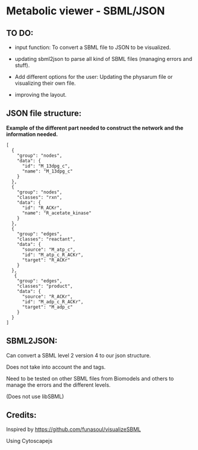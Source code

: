 # Metabolic viewer - SBML/JSON

## TO DO:

* input function: To convert a SBML file to JSON to be visualized.

* updating sbml2json to parse all kind of SBML files (managing errors and stuff).

* Add different options for the user: Updating the physarum file or visualizing their own file.

* improving the layout.

## JSON file structure:

**Example of the different part needed to construct the network and the information needed.**

```
[
  {
    "group": "nodes", 
    "data": {
      "id": "M_13dpg_c", 
      "name": "M_13dpg_c"
    }
  }, 
  {
    "group": "nodes", 
    "classes": "rxn", 
    "data": {
      "id": "R_ACKr", 
      "name": "R_acetate_kinase"
    }
  }, 
  {
    "group": "edges", 
    "classes": "reactant", 
    "data": {
      "source": "M_atp_c", 
      "id": "M_atp_c_R_ACKr", 
      "target": "R_ACKr"
    }
  }, 
   {
    "group": "edges", 
    "classes": "product", 
    "data": {
      "source": "R_ACKr", 
      "id": "M_adp_c_R_ACKr", 
      "target": "M_adp_c"
    }
  }
]
```
## SBML2JSON:
Can convert a SBML level 2 version 4 to our json structure.

Does not take into account the <notes> and <annotation> tags.

Need to be tested on other SBML files from Biomodels and others to manage the errors and the different levels.

(Does not use libSBML) 

## Credits:

Inspired by https://github.com/funasoul/visualizeSBML

Using Cytoscapejs
